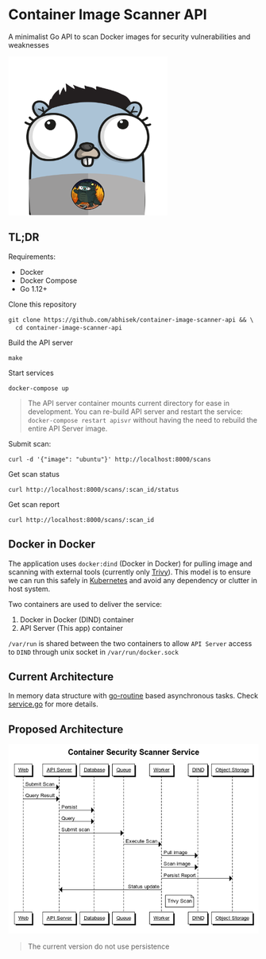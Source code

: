 # Container Image Scanner API
A minimalist Go API to scan Docker images for security vulnerabilities and weaknesses

<img width="320" height="320"  src="https://github.com/abhisek/container-image-scanner-api/blob/master/docs/logo.png"></img>

## TL;DR

Requirements:

* Docker
* Docker Compose
* Go 1.12+

Clone this repository

```
git clone https://github.com/abhisek/container-image-scanner-api && \
  cd container-image-scanner-api
```

Build the API server

```
make
```

Start services

```
docker-compose up
```

> The API server container mounts current directory for ease in development. You can re-build API server and restart the service: `docker-compose restart apisvr` without having the need to rebuild the entire API Server image.

Submit scan:

```
curl -d '{"image": "ubuntu"}' http://localhost:8000/scans
```

Get scan status

```
curl http://localhost:8000/scans/:scan_id/status
```

Get scan report

```
curl http://localhost:8000/scans/:scan_id
```

## Docker in Docker

The application uses `docker:dind` (Docker in Docker) for pulling image and scanning with external tools (currently only [Trivy](https://github.com/aquasecurity/trivy)). This model is to ensure we can run this safely in [Kubernetes](https://kubernetes.io/) and avoid any dependency or clutter in host system.

Two containers are used to deliver the service:

1. Docker in Docker (DIND) container
2. API Server (This app) container

`/var/run` is shared between the two containers to allow `API Server` access to `DIND` through unix socket in `/var/run/docker.sock`

## Current Architecture

In memory data structure with [go-routine](https://tour.golang.org/concurrency/1) based asynchronous tasks. Check [service.go](https://github.com/abhisek/container-image-scanner-api/blob/master/service.go) for more details.

## Proposed Architecture

![](docs/diagram.png)

> The current version do not use persistence

